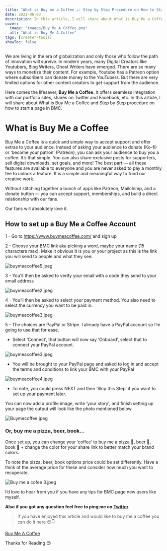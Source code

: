 ```yaml
---
title: "What is Buy me a Coffee ☕️: Step by Step Procedure on How to Start a Page"
date: 2021-06-03
description: In this article, I will share about What is Buy Me a Coffee and Step by Step procedure on how to start a page in BMC.
cover:
  image: "images/Buy Me A Coffee.png"
  alt: "What is Buy Me A Coffee"
tags: [creator-tools]
showToc: false
---
```


We are living in the era of globalization and only those who follow the path of innovation will survive. In modern years, many Digital Creators like Youtubers, Blog Writers, Ghost Writers have emerged. There are so many ways to monetize their content. For example, Youtube has a Patreon option where subscribers can donate money to the YouTubers. But there are very limited options for other content creators to get support from the audience.

Here comes the lifesaver, **Buy Me a Coffee**. It offers seamless integration with our portfolio sites, shares on Twitter and Facebook, etc. In this article, I will share about What is Buy Me a Coffee and Step by Step procedure on how to start a page in BMC.

# What is Buy Me a Coffee

Buy Me a Coffee is a quick and simple way to accept support and offer extras to your audience. Instead of asking your audience to donate (Ko-fi) or ‘become your patron’ (Patreon), you can ask your audience to buy you a coffee. It’s that simple. You can also share exclusive posts for supporters, sell digital downloads, set goals, and more! The best part — all these features are available to everyone and you are never asked to pay a monthly fee to unlock a feature. It is a simple and meaningful way to fund our creative work.

Without stitching together a bunch of apps like Patreon, Mailchimp, and a donate button — you can accept support, memberships, and build a direct relationship with our fans.

Our fans will absolutely love it.

## How to set up a Buy Me a Coffee Account

1 - Go to https://www.buymeacoffee.com/ and sign up

2 - Choose your BMC link aka picking a word, maybe your name (15 characters max). Make it obvious it is you or your project as this is the link you will send to people and what they see.

![buymeacoffee5.jpeg](https://cdn.hashnode.com/res/hashnode/image/upload/v1622565863665/vILObiy5s.jpeg)

3 - You’ll then be asked to verify your email with a code they send to your email address

![buymeacoffee2.jpeg](https://cdn.hashnode.com/res/hashnode/image/upload/v1622566612917/UGS5yMVgP.jpeg)

4 - You’ll then be asked to select your payment method. You also need to select the currency you want to be paid in.

![buymeacoffee3.jpeg](https://cdn.hashnode.com/res/hashnode/image/upload/v1622607016233/3F8l1Ohzv.jpeg)

5 - The choices are PayPal or Stripe. I already have a PayPal account so I’m going to use that for ease.

- Select ‘Connect’, that button will now say ‘Onboard’, select that to connect your PayPal account.

![buymeacoffee3.jpeg](https://cdn.hashnode.com/res/hashnode/image/upload/v1622566830173/d-IvJnbYl.jpeg)

- You will be brought to your PayPal page and asked to log in and accept the terms and conditions to link your BMC with your PayPal

![buymeacoffee4.jpeg](https://cdn.hashnode.com/res/hashnode/image/upload/v1622566921451/Qy9aCc0xA.jpeg)

- To note, you could press NEXT and then ‘Skip this Step’ if you want to set up your payment later.

You can now add a profile image, write ‘your story', and finish setting up your page the output will look like the photo mentioned below

![Buymecoffee.jpeg](https://cdn.hashnode.com/res/hashnode/image/upload/v1622570104775/IlnL_wjnw.jpeg)

### Or, buy me a pizza, beer, book…

Once set up, you can change your ‘coffee’ to buy me a pizza 🍕, beer 🍺, book 📗 + change the color for your share link to better match your brand colors.

To note the pizza, beer, book options price could be set differently. Have a think of the average price for these and consider how much you want to recuperate.

![Buy me a cofee 3.jpeg](https://cdn.hashnode.com/res/hashnode/image/upload/v1622570667937/493i2ozwz.jpeg)

I’d love to hear from you if you have any tips for BMC page new users like myself.

**Also if you got any question feel free to ping me on [Twitter](https://twitter.com/muthuannamalai_)**

> If you have enjoyed this article and would like to buy me a coffee you can do it here 😊👇

[Buy Me A Coffee](https://www.buymeacoffee.com/muthuannamalai)

Thanks for Reading 😊
